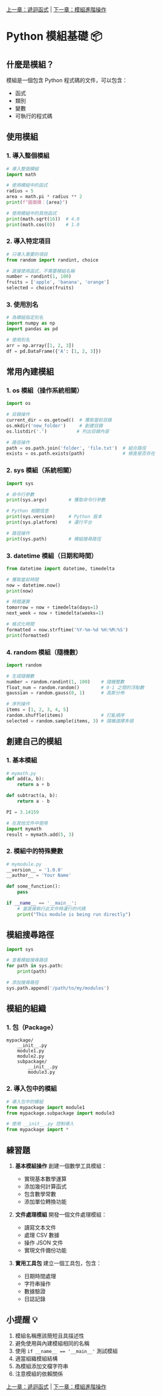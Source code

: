 [上一章：遞迴函式](024_遞迴函式.md) | [下一章：模組進階操作](026_模組進階操作.md)

# Python 模組基礎 📦

## 什麼是模組？

模組是一個包含 Python 程式碼的文件，可以包含：
- 函式
- 類別
- 變數
- 可執行的程式碼

## 使用模組

### 1. 導入整個模組

```python
# 導入整個模組
import math

# 使用模組中的函式
radius = 5
area = math.pi * radius ** 2
print(f"圓面積：{area}")

# 使用模組中的其他函式
print(math.sqrt(16))  # 4.0
print(math.cos(0))    # 1.0
```

### 2. 導入特定項目

```python
# 只導入需要的項目
from random import randint, choice

# 直接使用函式，不需要模組名稱
number = randint(1, 100)
fruits = ['apple', 'banana', 'orange']
selected = choice(fruits)
```

### 3. 使用別名

```python
# 為模組指定別名
import numpy as np
import pandas as pd

# 使用別名
arr = np.array([1, 2, 3])
df = pd.DataFrame({'A': [1, 2, 3]})
```

## 常用內建模組

### 1. os 模組（操作系統相關）

```python
import os

# 目錄操作
current_dir = os.getcwd()  # 獲取當前目錄
os.mkdir('new_folder')     # 創建目錄
os.listdir('.')           # 列出目錄內容

# 路徑操作
path = os.path.join('folder', 'file.txt')  # 組合路徑
exists = os.path.exists(path)              # 檢查是否存在
```

### 2. sys 模組（系統相關）

```python
import sys

# 命令行參數
print(sys.argv)        # 獲取命令行參數

# Python 相關信息
print(sys.version)     # Python 版本
print(sys.platform)    # 運行平台

# 路徑操作
print(sys.path)        # 模組搜尋路徑
```

### 3. datetime 模組（日期和時間）

```python
from datetime import datetime, timedelta

# 獲取當前時間
now = datetime.now()
print(now)

# 時間運算
tomorrow = now + timedelta(days=1)
next_week = now + timedelta(weeks=1)

# 格式化時間
formatted = now.strftime('%Y-%m-%d %H:%M:%S')
print(formatted)
```

### 4. random 模組（隨機數）

```python
import random

# 生成隨機數
number = random.randint(1, 100)    # 隨機整數
float_num = random.random()        # 0-1 之間的浮點數
gaussian = random.gauss(0, 1)      # 高斯分佈

# 序列操作
items = [1, 2, 3, 4, 5]
random.shuffle(items)              # 打亂順序
selected = random.sample(items, 3) # 隨機選擇多個
```

## 創建自己的模組

### 1. 基本模組

```python
# mymath.py
def add(a, b):
    return a + b

def subtract(a, b):
    return a - b

PI = 3.14159

# 在其他文件中使用
import mymath
result = mymath.add(5, 3)
```

### 2. 模組中的特殊變數

```python
# mymodule.py
__version__ = '1.0.0'
__author__ = 'Your Name'

def some_function():
    pass

if __name__ == '__main__':
    # 當直接執行此文件時運行的代碼
    print("This module is being run directly")
```

## 模組搜尋路徑

```python
import sys

# 查看模組搜尋路徑
for path in sys.path:
    print(path)

# 添加搜尋路徑
sys.path.append('/path/to/my/modules')
```

## 模組的組織

### 1. 包（Package）

```
mypackage/
    __init__.py
    module1.py
    module2.py
    subpackage/
        __init__.py
        module3.py
```

### 2. 導入包中的模組

```python
# 導入包中的模組
from mypackage import module1
from mypackage.subpackage import module3

# 使用 __init__.py 控制導入
from mypackage import *
```

## 練習題

1. **基本模組操作**
   創建一個數學工具模組：
   - 實現基本數學運算
   - 添加幾何計算函式
   - 包含數學常數
   - 添加單位轉換功能

2. **文件處理模組**
   開發一個文件處理模組：
   - 讀寫文本文件
   - 處理 CSV 數據
   - 操作 JSON 文件
   - 實現文件備份功能

3. **實用工具包**
   建立一個工具包，包含：
   - 日期時間處理
   - 字符串操作
   - 數據驗證
   - 日誌記錄

## 小提醒 💡

1. 模組名稱應該簡短且具描述性
2. 避免使用與內建模組相同的名稱
3. 使用 `if __name__ == '__main__'` 測試模組
4. 適當組織模組結構
5. 為模組添加文檔字符串
6. 注意模組的依賴關係

[上一章：遞迴函式](024_遞迴函式.md) | [下一章：模組進階操作](026_模組進階操作.md) 